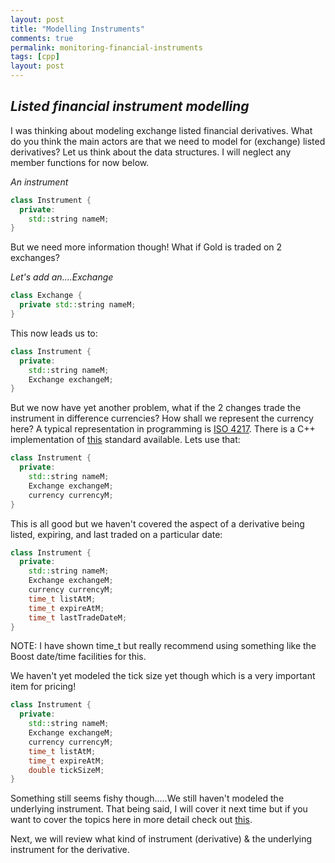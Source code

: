```yaml
---
layout: post
title: "Modelling Instruments"
comments: true
permalink: monitoring-financial-instruments
tags: [cpp]
layout: post
---
```

*Listed financial instrument modelling*
-----

<!--adsense1-->

I was thinking about modeling exchange listed financial derivatives.  What do
you think the main actors are that we need to model for (exchange) listed
derivatives?  Let us think about the data structures.  I will neglect any
member functions for now below.

*An instrument*

```c++
class Instrument {
  private:
    std::string nameM;
}

```

But we need more information though!  What if Gold is traded on 2 exchanges?

*Let's add an....Exchange*

```c++
class Exchange {
  private std::string nameM;
}

```

This now leads us to:

```c++
class Instrument {
  private:
    std::string nameM;
    Exchange exchangeM;
}

```

But we now have yet another problem, what if the 2 changes trade the instrument
in difference currencies?  How shall we represent the currency here? A typical
representation in programming is [ISO 4217](http://www.iso.org/iso/home/standards/currency_codes.htm).
There is a C++ implementation of [this](https://github.com/castedo/isomon) standard available.
Lets use that:

```c++
class Instrument {
  private:
    std::string nameM;
    Exchange exchangeM;
    currency currencyM;
}

```

This is all good but we haven't covered the aspect of a derivative being listed,
expiring, and last traded on a particular date:

```c++
class Instrument {
  private:
    std::string nameM;
    Exchange exchangeM;
    currency currencyM;
    time_t listAtM;
    time_t expireAtM;
    time_t lastTradeDateM;
}

```

NOTE: I have shown time_t but really recommend using something like the Boost
date/time facilities for this.  

We haven't yet modeled the tick size yet though which is a very important item
for pricing!

```c++
class Instrument {
  private:
    std::string nameM;
    Exchange exchangeM;
    currency currencyM;
    time_t listAtM;
    time_t expireAtM;
    double tickSizeM;
}

```

Something still seems fishy though.....We still haven't modeled the underlying
instrument.  That being said, I will cover it next time but if you want to cover
the topics here in more detail check out [this](http://www.cmegroup.com/trading/interest-rates/stir/eurodollar_contract_specifications.html).

Next, we will review what kind of instrument (derivative) & the underlying instrument
for the derivative.

<!--adsense2-->
